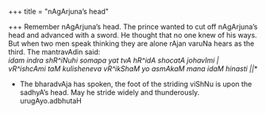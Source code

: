 +++
title = "nAgArjuna’s head"

+++
Remember nAgArjuna’s head. The prince wanted to cut off nAgArjuna’s head
and advanced with a sword. He thought that no one knew of his ways. But
when two men speak thinking they are alone rAjan varuNa hears as the
third. The mantravAdin said:  
*idam indra shR^iNuhi somapa yat tvA hR^idA shocatA johavImi |  
vR^ishcAmi taM kulisheneva vR^ikShaM yo asmAkaM mana idaM hinasti ||**  
* The bharadvAja has spoken, the foot of the striding viShNu is upon the
sadhyA’s head. May he stride widely and thunderously. urugAyo.adbhutaH
